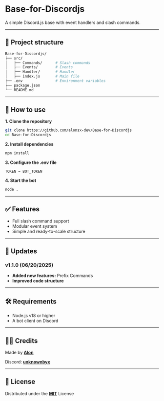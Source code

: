 # Base-for-Discordjs
A simple Discord.js base with event handlers and slash commands.

---
## 📁 Project structure
```bash
Base-for-Discordjs/
├── src/
│   ├── Commands/      # Slash commands
│   ├── Events/        # Events
│   ├── Handler/       # Handler
│   ├── index.js       # Main file
├── .env               # Environment variables
├── package.json
└── README.md
```
---
## 🚀 How to use 
**1. Clone the repository**
```bash
git clone https://github.com/alonsx-dev/Base-for-Discordjs
cd Base-for-Discordjs
```
**2. Install dependencies**
```bash
npm install
```
**3. Configure the .env file**
```env
TOKEN = BOT_TOKEN
```
**4. Start the bot**
```bash
node .
```
---
## ✅️ Features
- Full slash command support
- Modular event system
- Simple and ready-to-scale structure
---
## 📝 Updates
### v1.1.0 (06/20/2025)
- **Added new features:** Prefix Commands
- **Improved code structure**
---
## 🛠 Requirements
- Node.js v18 or higher
- A bot client on Discord
---
## 👨‍💻 Credits 
Made by **[Alon](https://github.com/alonsx-dev)**

Discord: **[unknownbyx](https://discord.com/users/627501356093276231)**

---
## 📄 License
Distributed under the **[MIT](https://github.com/alonsx-dev/Base-for-Discordjs/blob/main/LICENSE)** License 
